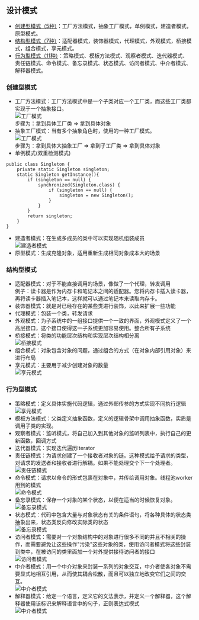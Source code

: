 ## 设计模式
* [创建型模式（5种）](README#结构型模式)：工厂方法模式，抽象工厂模式，单例模式，建造者模式，原型模式。
* [结构型模式（7种）](README#结构型模式)：适配器模式，装饰器模式，代理模式，外观模式，桥接模式，组合模式，享元模式。
* [行为型模式（11种）](README#行为型模式)：策略模式、模板方法模式、观察者模式、迭代器模式、责任链模式、命令模式、备忘录模式、状态模式、访问者模式、中介者模式、解释器模式。
### 创建型模式
* 工厂方法模式：工厂方法模式中是一个子类对应一个工厂类，而这些工厂类都实现于一个抽象接口。  
![工厂模式](./imgs/1.png)  
步骤为：拿到具体工厂类 =\> 拿到具体对象
* 抽象工厂模式：当有多个抽象角色时，使用的一种工厂模式。  
![工厂模式](imgs/2.jpg)  
步骤为：拿到具体大抽象工厂 =\> 拿到子工厂类 =\> 拿到具体对象
* 单例模式(双重检测模式)
~~~
public class Singleton {
	private static Singleton singleton;
	static Singleton getInstance(){
		if (singleton == null) {
			synchronized(Singleton.class) {
				if (singleton == null) {
					singleton = new Singleton();
				}
			}
		}
		return singleton;
	}
}
~~~
* 建造者模式：在生成多成员的类中可以实现随机组装成员  
![建造者模式](imgs/3.jpg)  
* 原型模式：生成克隆对象，适用重新生成相同对象成本大的场景
### 结构型模式
* 适配器模式：对于不能直接调用的场景，像做了一个代理，转发调用  
例子：读卡器是作为内存卡和笔记本之间的适配器。您将内存卡插入读卡器，再将读卡器插入笔记本，这样就可以通过笔记本来读取内存卡。
* 装饰器模式：就是对已经存在的某些类进行装饰，以此来扩展一些功能
* 代理模式：包装一个类，转发请求
* 外观模式：为子系统中的一组接口提供一个一致的界面，外观模式定义了一个高层接口，这个接口使得这一子系统更加容易使用。整合所有子系统
* 桥接模式：将类的功能层次结构和实现层次结构相分离  
![桥接模式](imgs/4.png)  
* 组合模式：对象包含对象的问题，通过组合的方式（在对象内部引用对象）来进行布局
* 享元模式：主要用于减少创建对象的数量  
![享元模式](imgs/5.png)  
### 行为型模式
* 策略模式：定义具体实施代码逻辑，通过外部传参的方式实现不同执行逻辑  
![享元模式](imgs/6.png)  
* 模板方法模式：父类定义抽象函数，定义的逻辑骨架中调用抽象函数，实质是调用子类的实现。
* 观察者模式：监听模式，将自己加入到其他对象的监听列表中，执行自己的更新函数，回调方式
* 迭代器模式：实现迭代遍历Iterator
* 责任链模式：为请求创建了一个接收者对象的链。这种模式给予请求的类型，对请求的发送者和接收者进行解耦。如果不能处理交个下一个处理者。  
![责任链模式](imgs/7.png)  
* 命令模式：请求以命令的形式包裹在对象中，并传给调用对象。线程池worker用到的模式  
![命令模式](imgs/8.png)  
* 备忘录模式：保存一个对象的某个状态，以便在适当的时候恢复对象。  
![备忘录模式](imgs/9.png)  
* 状态模式：代码中包含大量与对象状态有关的条件语句，将各种具体的状态类抽象出来，状态类反向修改实际类的状态  
![备忘录模式](imgs/10.png)  
* 访问者模式：需要对一个对象结构中的对象进行很多不同的并且不相关的操作，而需要避免让这些操作"污染"这些对象的类，使用访问者模式将这些封装到类中，在被访问的类里面加一个对外提供接待访问者的接口  
![访问者模式](imgs/11.png)  
* 中介者模式：用一个中介对象来封装一系列的对象交互，中介者使各对象不需要显式地相互引用，从而使其耦合松散，而且可以独立地改变它们之间的交互。  
![中介者模式](imgs/12.png) 
* 解释器模式：给定一个语言，定义它的文法表示，并定义一个解释器，这个解释器使用该标识来解释语言中的句子，正则表达式模式  
![中介者模式](imgs/13.png) 